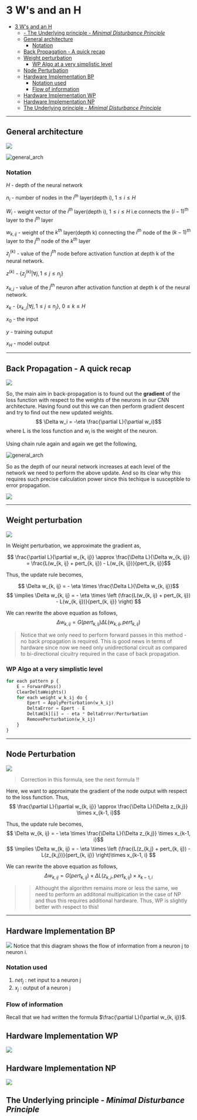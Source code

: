 # 3 W's and an H
- [3 W's and an H](#3-ws-and-an-h)
  - [- The Underlying principle - *Minimal Disturbance Principle*](#--the-underlying-principle---minimal-disturbance-principle)
  - [General architecture](#general-architecture)
    - [Notation](#notation)
  - [Back Propagation - A quick recap](#back-propagation---a-quick-recap)
  - [Weight perturbation](#weight-perturbation)
    - [WP Algo at a very simplistic level](#wp-algo-at-a-very-simplistic-level)
  - [Node Perturbation](#node-perturbation)
  - [Hardware Implementation BP](#hardware-implementation-bp)
    - [Notation used](#notation-used)
    - [Flow of information](#flow-of-information)
  - [Hardware Implementation WP](#hardware-implementation-wp)
  - [Hardware Implementation NP](#hardware-implementation-np)
  - [The Underlying principle - *Minimal Disturbance Principle*](#the-underlying-principle---minimal-disturbance-principle)
---
## General architecture
![](https://miro.medium.com/proxy/1*YuotNxDwryjp3FiOwhVIkg.jpeg)





![general_arch](/images/general_arch.png)

### Notation
$H$ -  depth of the neural network

$n_i$ - number of nodes in the $i^{th}$ layer(depth i),  $1 \leq i \leq H$

$W_i$ - weight vector of the  $i^{th}$ layer(depth i),  $1 \leq i \leq H$ i.e connects the $(i-1)^{th}$ layer to the $i^{th}$ layer

$w_{k, ij}$ - weight of the $k^{th}$ layer(depth k) connecting the $i^{th}$ node of the $(k-1)^{th}$ layer to the $j^{th}$ node of the $k^{th}$ layer 

$z^{(k)}_{j}$ - value of the $j^{th}$ node before activation function at depth k of the neural network.

$z^{(k)}$ - $\{z^{(k)}_{j}| \forall j, 1 \leq j \leq n_j\}$

$x_{k, j}$ - value of the $j^{th}$ neuron after activation function at depth k of the neural network.

$x_k$ - $\{ x_{k, j}| \forall j, 1 \leq j \leq n_j\}$, $0 \leq k \leq H$

$x_0$ - the input

$y$ - training outuput

$x_H$ - model output

---
## Back Propagation - A quick recap
![](https://thumbs.gfycat.com/AdolescentIdioticGoldeneye-size_restricted.gif)


So, the main aim in back-propagation is to found out the **gradient** of the loss function with respect to the weights of the neurons in our CNN architecture. Having found out this we can then perform gradient descent and try to find out the new updated weights.
$$ \Delta w_i = -\eta \frac{\partial L}{\partial w_i}$$
where L is the loss function and $w_i$ is the weight of the neuron.

Using chain rule again and again we get the following,

![general_arch](/images/back_prop_algo.png )

So as the depth of our neural network increases at each level of the network we need to perform the above update. And so its clear why this requires such precise calculation power since this techique is susceptible to error propagation.

![](https://encrypted-tbn0.gstatic.com/images?q=tbn:ANd9GcS4_xtx_XOVvoRdHq4BSK3N8FXVScr9s9RlAA&usqp=CAU)



---
## Weight perturbation

![](../images/wp_algo.png)

In Weight perturbation, we approximate the gradient as,

$$ \frac{\partial L}{\partial w_{k, ij}} \approx \frac{\Delta L}{\Delta w_{k, ij}} = \frac{L(w_{k, ij} + pert_{k, ij}) - L(w_{k, ij})}{pert_{k, ij}}$$

Thus, the update rule becomes,

$$ \Delta w_{k, ij} = - \eta \times \frac{\Delta L}{\Delta w_{k, ij}}$$
$$ \implies \Delta w_{k, ij}  = - \eta \times \left (\frac{L(w_{k, ij} + pert_{k, ij}) - L(w_{k, ij})}{pert_{k, ij}} \right) $$

We can rewrite the above equation as follows,
$$ \Delta w_{k, ij} = G(pert_{k, ij})\Delta L(w_{k, ij}, pert_{k, ij})$$

>Notice that we only need to perform forward passes in this method - no back propagation is required. This is good news in terms of hardware since now we need only unidirectional circuit as compared to bi-directional cicuitry required in the case of back propagation.

### WP Algo at a very simplistic level
```python
for each pattern p {
    E = ForwardPass()
    ClearDeltaWeights()
    for each weight w_k_ij do {
        Epert = ApplyPerturbation(w_k_ij)
        DeltaError = Epert - E
        DeltaW[k][i] = - eta * DeltaError/Perturbation
        RemovePerturbation(w_k_ij)
    }
}
```
---

## Node Perturbation

![](../images/np_algo.png)

>Correction in this formula, see the next formula !!

Here, we want to approximate the gradient of the node output with respect to the loss function. Thus,
$$ \frac{\partial L}{\partial w_{k, ij}} \approx \frac{\Delta L}{\Delta z_{k,j}} \times x_{k-1, i}$$

Thus, the update rule becomes,
$$ \Delta w_{k, ij} = - \eta \times \frac{\Delta L}{\Delta z_{k,j}} \times x_{k-1, i}$$
$$ \implies \Delta w_{k, ij}  = - \eta \times \left (\frac{L(z_{k,j} + pert_{k, ij}) - L(z_{k,j})}{pert_{k, ij}} \right)\times x_{k-1, i} $$

We can rewrite the above equation as follows,
$$ \Delta w_{k, ij} = G(pert_{k, ij}) \times \Delta L(z_{k,j}, pert_{k, ij}) \times x_{k-1, i}$$

>> Althought the algorithm remains more or less the same, we need to perform an additonal multipication in the case of NP and thus this requires additional hardware. Thus, WP is slightly better with respect to this!

---

## Hardware Implementation BP
![](../images/bp.jpg)
Notice that this diagram shows the flow of information from a neuron j to neuron i.

### Notation used
1. $net_j$ : net input to a neuron j
2. $x_j$ : output of a neuron j

### Flow of information
Recall that we had written the formula
$\frac{\partial L}{\partial w_{k, ij}}$.

## Hardware Implementation WP
![](../images/wp.jpg)

## Hardware Implementation NP
![](../images/np.jpg)


## The Underlying principle - *Minimal Disturbance Principle*